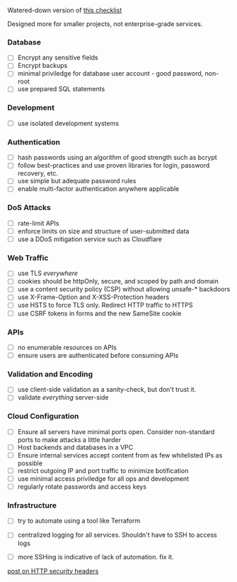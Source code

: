 Watered-down version of [this checklist](https://simplesecurity.sensedeep.com/web-developer-security-checklist-f2e4f43c9c56)

Designed more for smaller projects, not enterprise-grade services.

### Database
- [ ] Encrypt any sensitive fields
- [ ] Encrypt backups
- [ ] minimal priviledge for database user account - good password, non-root
- [ ] use prepared SQL statements

### Development
- [ ] use isolated development systems

### Authentication
- [ ] hash passwords using an algorithm of good strength such as bcrypt
- [ ] follow best-practices and use proven libraries for login, password recovery, etc.
- [ ] use simple but adequate password rules
- [ ] enable multi-factor authentication anywhere applicable

### DoS Attacks
- [ ] rate-limit APIs
- [ ] enforce limits on size and structure of user-submitted data
- [ ] use a DDoS mitigation service such as Cloudflare

### Web Traffic
- [ ] use TLS _everywhere_
- [ ] cookies should be httpOnly, secure, and scoped by path and domain
- [ ] use a content security policy (CSP) without allowing unsafe-* backdoors
- [ ] use X-Frame-Option and X-XSS-Protection headers
- [ ] use HSTS to force TLS only. Redirect HTTP traffic to HTTPS
- [ ] use CSRF tokens in forms and the new SameSite cookie

### APIs
- [ ] no enumerable resources on APIs
- [ ] ensure users are authenticated before consuming APIs

### Validation and Encoding
- [ ] use client-side validation as a sanity-check, but don't trust it.
- [ ] validate _everything_ server-side

### Cloud Configuration
- [ ] Ensure all servers have minimal ports open. Consider non-standard ports to make attacks a little harder
- [ ] Host backends and databases in a VPC
- [ ] Ensure internal services accept content from as few whitelisted IPs as possible
- [ ] restrict outgoing IP and port traffic to minimize botification
- [ ] use minimal access priviledge for all ops and development
- [ ] regularly rotate passwords and access keys

### Infrastructure
- [ ] try to automate using a tool like Terraform
- [ ] centralized logging for all services. Shouldn't have to SSH to access logs
- [ ] more SSHing is indicative of lack of automation. fix it.


[post on HTTP security headers](https://blog.appcanary.com/2017/http-security-headers.html)
